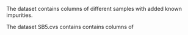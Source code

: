 The dataset contains columns of different samples with added known impurities.

The dataset SB5.cvs contains contains columns of 
